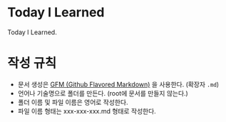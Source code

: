 # Today I Learned
Today I Learned.

# 작성 규칙
- 문서 생성은 [GFM (Github Flavored Markdown)](https://help.github.com/articles/github-flavored-markdown/) 을 사용한다. (확장자 `.md`)
- 언어나 기술명으로 폴더를 만든다. (root에 문서를 만들지 않는다.)
- 폴더 이름 및 파일 이름은 영어로 작성한다.
- 파일 이름 형태는 xxx-xxx-xxx.md 형태로 작성한다.
